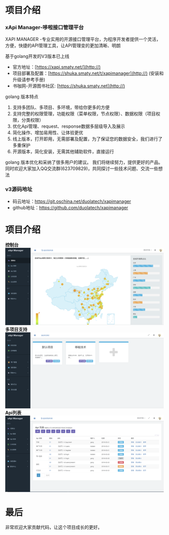 项目介绍
========
### xApi Manager-哆啦接口管理平台
XAPI MANAGER -专业实用的开源接口管理平台，为程序开发者提供一个灵活，方便，快捷的API管理工具，让API管理变的更加清晰、明朗


基于golang开发的V3版本已上线

- 官方地址：[https://xapi.smaty.net/](http://)
- 项目部署及配置：[https://shuka.smaty.net/t/xapimanager](http://) (安装和升级请参考手册)
- 书咖网-开源图书社区: [https://shuka.smaty.net](http://)

golang 版本特点

1. 支持多团队、多项目、多环境，带给你更多的方便
2. 支持完整的权限管理，功能权限（菜单权限，节点权限）、数据权限（项目权限，分类权限）
3. 优化Api管理、request、response数据多层级导入及展示
4. 简化操作、增加易用性、让体验更优
5. 线上版本，打开即用，无需部署及配置，为了保证您的数据安全，我们进行了多重保护
6. 开源版本，简化安装，无需其他辅助软件，直接运行

golang 版本优化和采纳了很多用户的建议。 我们将继续努力，提供更好的产品。同时欢迎大家加入QQ交流群(623709829)，共同探讨一些技术问题、交流一些想法

### v3源码地址

* 码云地址：https://git.oschina.net/duolatech/xapimanager
* github地址：https://github.com/duolatech/xapimanager

项目介绍
========
**控制台** 
<img src="./screenshot/dash.png">
**多项目支持** 
<img src="./screenshot/project.png">
**Api列表** 
<img src="./screenshot/apilist.png">

最后
========
非常欢迎大家贡献代码，让这个项目成长的更好。
